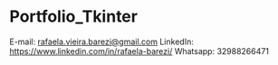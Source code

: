 # Portfolio_Tkinter

E-mail: rafaela.vieira.barezi@gmail.com
LinkedIn: https://www.linkedin.com/in/rafaela-barezi/
Whatsapp: 32988266471
